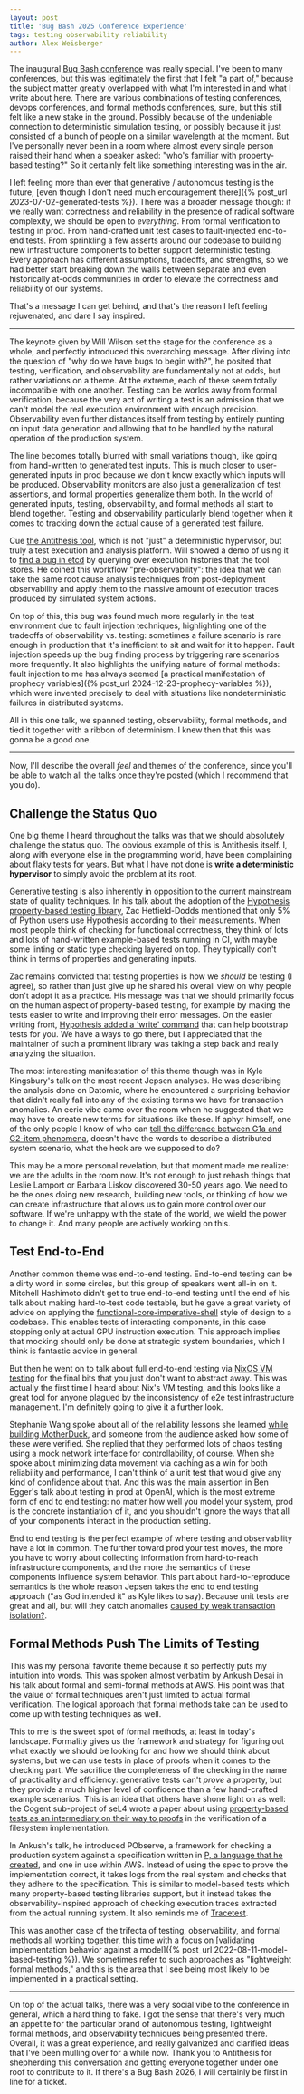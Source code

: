 ```yaml
---
layout: post
title: 'Bug Bash 2025 Conference Experience'
tags: testing observability reliability
author: Alex Weisberger
---
```


The inaugural [Bug Bash conference](https://bugbash.antithesis.com/#about) was really special. I've been to many conferences, but this was legitimately the first that I felt "a part of," because the subject matter greatly overlapped with what I'm interested in and what I write about here. There are various combinations of testing conferences, devops conferences, and formal methods conferences, sure, but this still felt like a new stake in the ground. Possibly because of the undeniable connection to deterministic simulation testing, or possibly because it just consisted of a bunch of people on a similar wavelength at the moment. But I've personally never been in a room where almost every single person raised their hand when a speaker asked: "who's familiar with property-based testing?" So it certainly felt like something interesting was in the air.


I left feeling more than ever that generative / autonomous testing is the future, [even though I don't need much encouragement there]({% post_url 2023-07-02-generated-tests %}). There was a broader message though: if we really want correctness and reliability in the presence of radical software complexity, we should be open to _everything_. From formal verification to testing in prod. From hand-crafted unit test cases to fault-injected end-to-end tests. From sprinkling a few asserts around our codebase to building new infrastructure components to better support deterministic testing. Every approach has different assumptions, tradeoffs, and strengths, so we had better start breaking down the walls between separate and even historically at-odds communities in order to elevate the correctness and reliability of our systems.

That's a message I can get behind, and that's the reason I left feeling rejuvenated, and dare I say inspired.

<hr>

The keynote given by Will Wilson set the stage for the conference as a whole, and perfectly introduced this overarching message. After diving into the question of "why do we have bugs to begin with?", he posited that testing, verification, and observability are fundamentally not at odds, but rather variations on a theme. At the extreme, each of these seem totally incompatible with one another. Testing can be worlds away from formal verification, because the very act of writing a test is an admission that we can't model the real execution environment with enough precision. Observability even further distances itself from testing by entirely punting on input data generation and allowing that to be handled by the natural operation of the production system.

The line becomes totally blurred with small variations though, like going from hand-written to generated test inputs. This is much closer to user-generated inputs in prod because we don't know exactly which inputs will be produced. Observability monitors are also just a generalization of test assertions, and formal properties generalize them both. In the world of generated inputs, testing, observability, and formal methods all start to blend together. Testing and observability particularly blend together when it comes to tracking down the actual cause of a generated test failure.

Cue [the Antithesis tool](https://antithesis.com/product/what_is_antithesis/), which is not "just" a deterministic hypervisor, but truly a test execution and analysis platform. Will showed a demo of using it to [find a bug in etcd](https://github.com/etcd-io/etcd/issues/18667) by querying over execution histories that the tool stores. He coined this workflow "pre-observability": the idea that we can take the same root cause analysis techniques from post-deployment observability and apply them to the massive amount of execution traces produced by simulated system actions.

On top of this, this bug was found much more regularly in the test environment due to fault injection techniques, highlighting one of the tradeoffs of observability vs. testing: sometimes a failure scenario is rare enough in production that it's inefficient to sit and wait for it to happen. Fault injection speeds up the bug finding process by triggering rare scenarios more frequently. It also highlights the unifying nature of formal methods: fault injection to me has always seemed [a practical manifestation of prophecy variables]({% post_url 2024-12-23-prophecy-variables %}), which were invented precisely to deal with situations like nondeterministic failures in distributed systems.

All in this one talk, we spanned testing, observability, formal methods, and tied it together with a ribbon of determinism. I knew then that this was gonna be a good one.

<hr>

Now, I'll describe the overall _feel_ and themes of the conference, since you'll be able to watch all the talks once they're posted (which I recommend that you do).

## Challenge the Status Quo

One big theme I heard throughout the talks was that we should absolutely challenge the status quo. The obvious example of this is Antithesis itself. I, along with everyone else in the programming world, have been complaining about flaky tests for years. But what I have not done is **write a deterministic hypervisor** to simply avoid the problem at its root.

Generative testing is also inherently in opposition to the current mainstream state of quality techniques. In his talk about the adoption of the [Hypothesis property-based testing library](https://hypothesis.readthedocs.io/en/latest/), Zac Hetfield-Dodds mentioned that only 5% of Python users use Hypothesis according to their measurements. When most people think of checking for functional correctness, they think of lots and lots of hand-written example-based tests running in CI, with maybe some linting or static type checking layered on top. They typically don't think in terms of properties and generating inputs.

Zac remains convicted that testing properties is how we _should_ be testing (I agree), so rather than just give up he shared his overall view on why people don't adopt it as a practice. His message was that we should primarily focus on the human aspect of property-based testing, for example by making the tests easier to write and improving their error messages. On the easier writing front, [Hypothesis added a 'write' command](https://hypothesis.readthedocs.io/en/latest/reference/integrations.html#ghostwriter) that can help bootstrap tests for you. We have a ways to go there, but I appreciated that the maintainer of such a prominent library was taking a step back and really analyzing the situation.

The most interesting manifestation of this theme though was in Kyle Kingsbury's talk on the most recent Jepsen analyses. He was describing the analysis done on Datomic, where he encountered a surprising behavior that didn't really fall into any of the existing terms we have for transaction anomalies. An eerie vibe came over the room when he suggested that we may have to create new terms for situations like these. If aphyr himself, one of the only people I know of who can [tell the difference between G1a and G2-item phenomena](https://jepsen.io/consistency/phenomena), doesn't have the words to describe a distributed system scenario, what the heck are we supposed to do?

This may be a more personal revelation, but that moment made me realize: we are the adults in the room now. It's not enough to just rehash things that Leslie Lamport or Barbara Liskov discovered 30-50 years ago. We need to be the ones doing new research, building new tools, or thinking of how we can create infrastructure that allows us to gain more control over our software. If we're unhappy with the state of the world, we wield the power to change it. And many people are actively working on this.

## Test End-to-End

Another common theme was end-to-end testing. End-to-end testing can be a dirty word in some circles, but this group of speakers went all-in on it. Mitchell Hashimoto didn't get to true end-to-end testing until the end of his talk about making hard-to-test code testable, but he gave a great variety of advice on applying the [functional-core-imperative-shell](https://www.destroyallsoftware.com/screencasts/catalog/functional-core-imperative-shell) style of design to a codebase. This enables tests of interacting components, in this case stopping only at actual GPU instruction execution. This approach implies that mocking should only be done at strategic system boundaries, which I think is fantastic advice in general.

But then he went on to talk about full end-to-end testing via [NixOS VM testing](https://nixos.org/manual/nixos/stable/index.html#sec-nixos-tests) for the final bits that you just don't want to abstract away. This was actually the first time I heard about Nix's VM testing, and this looks like a great tool for anyone plagued by the inconsistency of e2e test infrastructure management. I'm definitely going to give it a further look.

Stephanie Wang spoke about all of the reliability lessons she learned [while building MotherDuck](https://motherduck.com/), and someone from the audience asked how some of these were verified. She replied that they performed lots of chaos testing using a mock network interface for controllability, of course. When she spoke about minimizing data movement via caching as a win for both reliability and performance, I can't think of a unit test that would give any kind of confidence about that. And this was the main assertion in Ben Egger's talk about testing in prod at OpenAI, which is the most extreme form of end to end testing: no matter how well you model your system, prod is the concrete instantiation of it, and you shouldn't ignore the ways that all of your components interact in the production setting.

End to end testing is the perfect example of where testing and observability have a lot in common. The further toward prod your test moves, the more you have to worry about collecting information from hard-to-reach infrastructure components, and the more the semantics of these components influence system behavior. This part about hard-to-reproduce semantics is the whole reason Jepsen takes the end to end testing approach ("as God intended it" as Kyle likes to say). Because unit tests are great and all, but will they catch anomalies [caused by weak transaction isolation?](https://concerningquality.com/txn-isolation-testing/).

## Formal Methods Push The Limits of Testing

This was my personal favorite theme because it so perfectly puts my intuition into words. This was spoken almost verbatim by Ankush Desai in his talk about formal and semi-formal methods at AWS. His point was that the value of formal techniques aren't just limited to actual formal verification. The logical approach that formal methods take can be used to come up with testing techniques as well.

This to me is the sweet spot of formal methods, at least in today's landscape. Formality gives us the framework and strategy for figuring out what exactly we should be looking for and how we should think about systems, but we can use tests in place of proofs when it comes to the checking part. We sacrifice the completeness of the checking in the name of practicality and efficiency: generative tests can't _prove_ a property, but they provide a much higher level of confidence than a few hand-crafted example scenarios. This is an idea that others have shone light on as well: the Cogent sub-project of seL4 wrote a paper about using [property-based tests as an intermediary on their way to proofs](https://trustworthy.systems/publications/papers/Chen_ROSKHK_22.pdf) in the verification of a filesystem implementation.

In Ankush's talk, he introduced PObserve, a framework for checking a production system against a specification written in [P, a language that he created](https://github.com/p-org/P), and one in use within AWS. Instead of using the spec to prove the implementation correct, it takes logs from the real system and checks that they adhere to the specification. This is similar to model-based tests which many property-based testing libraries support, but it instead takes the observability-inspired approach of checking execution traces extracted from the actual running system. It also reminds me of [Tracetest](https://docs.tracetest.io/concepts/what-is-trace-based-testing).

This was another case of the trifecta of testing, observability, and formal methods all working together, this time with a focus on [validating implementation behavior against a model]({% post_url 2022-08-11-model-based-testing %}). We sometimes refer to such approaches as "lightweight formal methods," and this is the area that I see being most likely to be implemented in a practical setting.

<hr>

On top of the actual talks, there was a very social vibe to the conference in general, which a hard thing to fake. I got the sense that there's very much an appetite for the particular brand of autonomous testing, lightweight formal methods, and observability techniques being presented there. Overall, it was a great experience, and really galvanized and clarified ideas that I've been mulling over for a while now. Thank you to Antithesis for shepherding this conversation and getting everyone together under one roof to contribute to it. If there's a Bug Bash 2026, I will certainly be first in line for a ticket.
